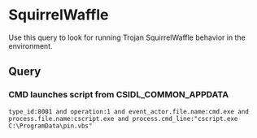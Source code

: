 # SquirrelWaffle

Use this query to look for running Trojan SquirrelWaffle behavior in the environment.

## Query

### CMD launches script from CSIDL_COMMON_APPDATA
 
```
type_id:8001 and operation:1 and event_actor.file.name:cmd.exe and process.file.name:cscript.exe and process.cmd_line:"cscript.exe C:\ProgramData\pin.vbs"

```
